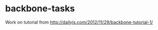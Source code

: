 backbone-tasks
==============

Work on tutorial from http://dailyjs.com/2012/11/29/backbone-tutorial-1/
